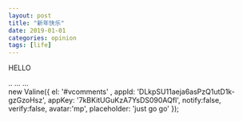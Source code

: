 ```yaml
---
layout: post
title: "新年快乐"
date: 2019-01-01
categories: opinion
tags: [life]
---
```

HELLO

<head>
    ..
    <script src='//unpkg.com/valine/dist/Valine.min.js'></script>
    ...
</head>
<body>
    ...
    <div id="vcomments"></div>
    <script>
        new Valine({
            el: '#vcomments',
            appId: 'DLkpSU11aeja6asPzQ1utD1k-gzGzoHsz
            appKey: '7kBKitUGuKzA7YsDS090AQfl'
        })
    </script>
</body>
new Valine({
    el: '#vcomments' ,
    appId: 'DLkpSU11aeja6asPzQ1utD1k-gzGzoHsz',
    appKey: '7kBKitUGuKzA7YsDS090AQfl',
    notify:false, 
    verify:false, 
    avatar:'mp', 
    placeholder: 'just go go' 
});
